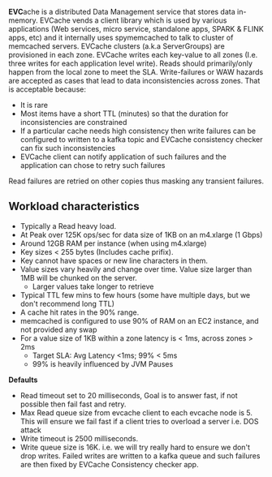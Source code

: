 **EVC**ache is a distributed Data Management service that stores data in-memory. EVCache vends a client library which is used by various applications (Web services, micro service, standalone apps, SPARK & FLINK apps, etc) and it internally uses spymemcached to talk to cluster of memcached servers. EVCache clusters (a.k.a ServerGroups) are provisioned in each zone. EVCache writes each key-value to all zones (I.e. three writes for each application level write). Reads should primarily/only happen from the local zone to meet the SLA. Write-failures or WAW hazards are accepted as cases that lead to data inconsistencies across zones. That is acceptable because:

- It is rare
- Most items have a short TTL (minutes) so that the duration for inconsistencies are constrained
- If a particular cache needs high consistency then write failures can be configured to written to a kafka topic and EVCache consistency checker can fix such inconsistencies
- EVCache client can notify application of such failures and the application can chose to retry such failures

Read failures are retried on other copies thus masking any transient failures. 

## Workload characteristics

- Typically a Read heavy load.
- At Peak over 125K ops/sec for data size of 1KB on an m4.xlarge (1 Gbps)
- Around 12GB RAM per instance (when using m4.xlarge)
- Key sizes < 255 bytes (Includes cache prifix).
- Key cannot have spaces or new line characters in them.
- Value sizes vary heavily and change over time. Value size larger than 1MB will be chunked on the server. 
	- Larger values take longer to retrieve
- Typical TTL few mins to few hours (some have multiple days, but we don't recommend long TTL)
- A cache hit rates in the 90% range.
- memcached is configured to use 90% of RAM on an EC2 instance, and not provided any swap
- For a value size of 1KB within a zone latency is < 1ms, across zones > 2ms
	- Target SLA: Avg Latency <1ms; 99% < 5ms
	- 99% is heavily influenced by JVM Pauses


**Defaults**

- Read timeout set to 20 milliseconds, Goal is to answer fast, if not possible then fail fast and retry.
- Max Read queue size from evcache client to each evcache node is 5. This will ensure we fail fast if a client tries to overload a server i.e. DOS attack
- Write timeout is 2500 milliseconds. 
- Write queue size is 16K. i.e. we will try really hard to ensure we don't drop writes. Failed writes are written to a kafka queue and such failures are then fixed by EVCache Consistency checker app.